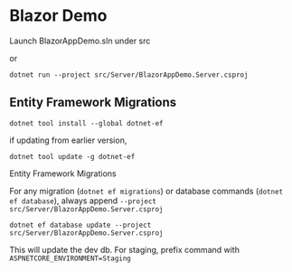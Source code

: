 # Blazor Demo

Launch BlazorAppDemo.sln under src

or
```
dotnet run --project src/Server/BlazorAppDemo.Server.csproj
```


## Entity Framework Migrations

```
dotnet tool install --global dotnet-ef
```

if updating from earlier version,
```
dotnet tool update -g dotnet-ef
```

Entity Framework Migrations

For any migration (`dotnet ef migrations`) or database commands (`dotnet ef database`), always append `--project src/Server/BlazorAppDemo.Server.csproj`



```
dotnet ef database update --project src/Server/BlazorAppDemo.Server.csproj 
```

This will update the dev db. For staging, prefix command with ```ASPNETCORE_ENVIRONMENT=Staging```


